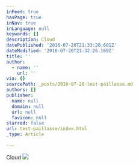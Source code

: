 ```yaml
---
inFeed: true
hasPage: true
inNav: true
inLanguage: null
keywords: []
description: Cloud
datePublished: '2016-07-26T21:33:20.601Z'
dateModified: '2016-07-26T21:32:26.169Z'
title: ''
author:
  - name: ''
    url: ''
via: {}
sourcePath: _posts/2016-07-26-test-paillasse.md
authors: []
publisher:
  name: null
  domain: null
  url: null
  favicon: null
starred: false
url: test-paillasse/index.html
_type: Article

---
```

Cloud
![](https://imgflo.herokuapp.com/graph/vahj1ThiexotieMo/80f5f9ea51d23dab72d1870c4c8483f2/croprotate.jpg?cropheight=4101&cropwidth=4088&degrees=0&input=https%3A%2F%2Fthe-grid-user-content.s3-us-west-2.amazonaws.com%2Fd46a5fb0-f123-4b03-8f4c-7ae7d18d39f1.jpg&x=66&y=62)